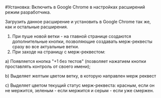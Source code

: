 #Установка:
Включить в Google Chrome в настройках расширений режим разработчика.

Загрузить данное расширение и установить в Google Chrome так же, как и остальные расширения.

1. При пуше новой ветки - на главной странице создаются дополнительные кнопки, позволяющие создавать мерж-реквесты сразу во все актуальные ветки.
2. При заходе на страницу с мерж-реквестом:

  a) Появляется кнопка "+1 без тестов" (позволяет нажатием кнопки проставлять контроль от своего имени);

  b) Выделяет желтым цветом ветку, в которую направлен мерж реквест
  
  c) Выделяет цветом текущий статус мерж-реквеста: красным, если он не мержится, зеленым - если мержится и серым - если уже смержен.
